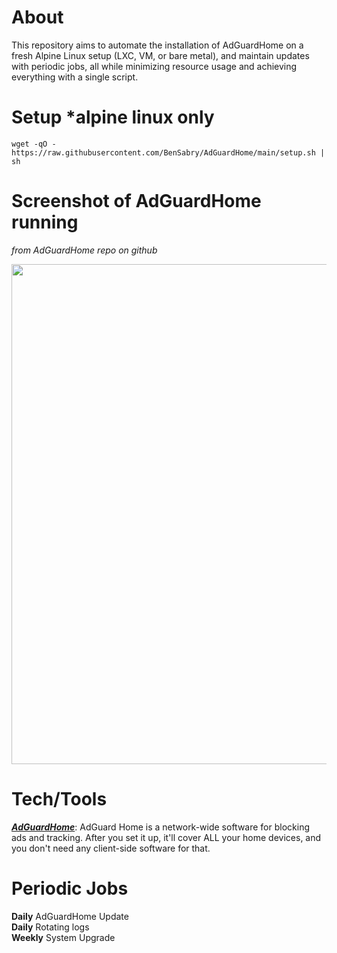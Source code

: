 # About
This repository aims to automate the installation of AdGuardHome on a fresh Alpine Linux setup (LXC, VM, or bare metal), and maintain updates with periodic jobs, all while minimizing resource usage and achieving everything with a single script.

# Setup *alpine linux only
```SHELL
wget -qO - https://raw.githubusercontent.com/BenSabry/AdGuardHome/main/setup.sh | sh
```

# Screenshot of AdGuardHome running
*from AdGuardHome repo on github*
<p align="center">
  <img src="https://cdn.adtidy.org/public/Adguard/Common/adguard_home.gif" width="800"/>
</p>

# Tech/Tools
<b>*[AdGuardHome](https://adguard.com/)*</b>: AdGuard Home is a network-wide software for blocking ads and tracking. After you set it up, it'll cover ALL your home devices, and you don't need any client-side software for that.<br />

# Periodic Jobs
<b>Daily</b> AdGuardHome Update<br />
<b>Daily</b> Rotating logs<br />
<b>Weekly</b> System Upgrade<br />
